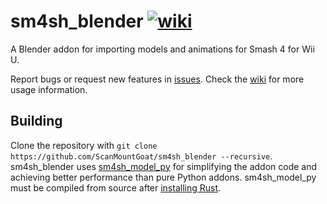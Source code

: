 # sm4sh_blender [![wiki](https://img.shields.io/badge/wiki-guide-success)](https://github.com/scanmountgoat/xenoblade_blender/wiki)
A Blender addon for importing models and animations for Smash 4 for Wii U.

Report bugs or request new features in [issues](https://github.com/ScanMountGoat/sm4sh_blender/issues). Check the [wiki](https://github.com/ScanMountGoat/sm4sh_blender/wiki) for more usage information.

## Building
Clone the repository with `git clone https://github.com/ScanMountGoat/sm4sh_blender --recursive`. sm4sh_blender uses [sm4sh_model_py](https://github.com/ScanMountGoat/sm4sh_model_py) for simplifying the addon code and achieving better performance than pure Python addons. sm4sh_model_py must be compiled from source after [installing Rust](https://www.rust-lang.org/tools/install).
